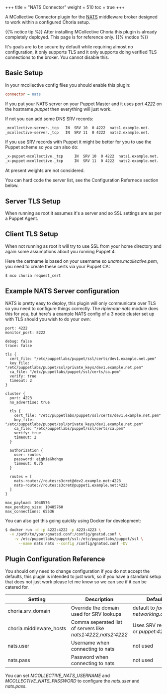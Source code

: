 +++
title = "NATS Connector"
weight = 510
toc = true
+++

A MCollective Connector plugin for the [NATS](https://nats.io/) middleware broker designed to work within a configured Choria setup.

{{% notice tip %}}
After installing MCollective Choria this plugin is already completely deployed. This page is for reference only.
{{% /notice %}}

It's goals are to be secure by default while requiring almost no configuration, it only supports TLS and it only supports doing verified TLS connections to the broker. You cannot disable this.

## Basic Setup

In your mcollective config files you should enable this plugin:

```ini
connector = nats
```

If you put your NATS server on your Puppet Master and it uses port _4222_ on the hostname _puppet_ then everything will just work.

If not you can add some DNS SRV records:

```bash
_mcollective-server._tcp   IN  SRV 10  0 4222  nats1.example.net.
_mcollective-server._tcp   IN  SRV 11  0 4222  nats2.example.net.
```

If you use SRV records with Puppet it might be better for you to use the Puppet scheme so you can also do:

```bash
_x-puppet-mcollective._tcp     IN  SRV 10  0 4222  nats1.example.net.
_x-puppet-mcollective._tcp     IN  SRV 11  0 4222  nats2.example.net.
```

At present weights are not considered.

You can hard code the server list, see the Configuration Refernece section below.

## Server TLS Setup

When running as root it assumes it's a server and so SSL settings are as per a Puppet Agent.

## Client TLS Setup

When not running as root it will try to use SSL from your home directory and again some assumptions about you running Puppet 4.

Here the certname is based on your username so _uname.mcollective.pem_, you need to create these certs via your Puppet CA:

```bash
$ mco choria request_cert
```

## Example NATS Server configuration

NATS is pretty easy to deploy, this plugin will only communicate over TLS so you need to configure things correctly.  The _ripienaar-nats_ module does this for you, but here's a example NATS config of a 3 node cluster set up with TLS should you wish to do your own:


```
port: 4222
monitor_port: 8222

debug: false
trace: false

tls {
  cert_file: "/etc/puppetlabs/puppet/ssl/certs/dev1.example.net.pem"
  key_file: "/etc/puppetlabs/puppet/ssl/private_keys/dev1.example.net.pem"
  ca_file: "/etc/puppetlabs/puppet/ssl/certs/ca.pem"
  verify: true
  timeout: 2
}

cluster {
  port: 4223
  no_advertise: true

  tls {
    cert_file: "/etc/puppetlabs/puppet/ssl/certs/dev1.example.net.pem"
    key_file: "/etc/puppetlabs/puppet/ssl/private_keys/dev1.example.net.pem"
    ca_file: "/etc/puppetlabs/puppet/ssl/certs/ca.pem"
    verify: true
    timeout: 2
  }

  authorization {
    user: routes
    password: eighieGhohqu
    timeout: 0.75
  }

  routes = [
    nats-route://routes:s3cret@dev2.example.net:4223
    nats-route://routes:s3cret@puppet1.example.net:4223
  ]
}

max_payload: 1048576
max_pending_size: 10485760
max_connections: 65536
```

You can also get this going quickly using Docker for development:

```bash
$ docker run -d -p 4222:4222 -p 4223:4223 \
  -v /path/to/your/gnatsd.conf:/config/gnatsd.conf \
    -v /etc/puppetlabs/puppet/ssl:/etc/puppetlabs/puppet/ssl \
      --name nats nats --config /config/gnatsd.conf -DV
```

## Plugin Configuration Reference

You should only need to change configuration if you do not accept the defaults, this plugin is intended to
just work, so if you have a standard setup that does not just work please let me know so we can see if it
can be catered for.

|Setting                 |Description|Default|
|------------------------|-----------|-------|
|choria.srv_domain       |Override the domain used for SRV lookups                    |default to _facter networking.domain_|
|choria.middleware_hosts |Comma seperated list of servers like _nats1:4222,nats2:4222_|Uses SRV records or _puppet:4222_|
|nats.user               |Username when connecting to nats                            |not used|
|nats.pass               |Password when connecting to nats                            |not used|

You can set *MCOLLECTIVE_NATS_USERNAME* and *MCOLLECTIVE_NATS_PASSWORD* to configure the _nats.user_ and _nats.pass_.
